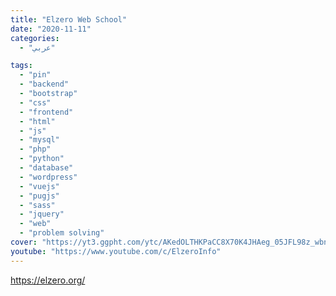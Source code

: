 ```yaml
---
title: "Elzero Web School"
date: "2020-11-11"
categories:
  - "عربي"

tags:
  - "pin"
  - "backend"
  - "bootstrap"
  - "css"
  - "frontend"
  - "html"
  - "js"
  - "mysql"
  - "php"
  - "python"
  - "database"
  - "wordpress"
  - "vuejs"
  - "pugjs"
  - "sass"
  - "jquery"
  - "web"
  - "problem solving"
cover: "https://yt3.ggpht.com/ytc/AKedOLTHKPaCC8X70K4JHAeg_05JFL98z_wbnAPzWrgKIg=s176-c-k-c0x00ffffff-no-rj-mo"
youtube: "https://www.youtube.com/c/ElzeroInfo"
---
```


https://elzero.org/
